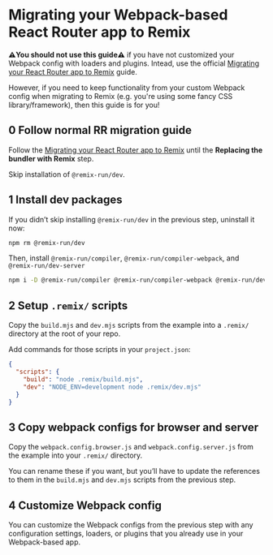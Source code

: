 # Migrating your Webpack-based React Router app to Remix

**⚠️You should not use this guide⚠️** if you have not customized your Webpack config with loaders and plugins.
Intead, use the official [Migrating your React Router app to Remix](https://remix.run/docs/en/v1/guides/migrating-react-router-app) guide.

However, if you need to keep functionality from your custom Webpack config when migrating to Remix (e.g. you're using some fancy CSS library/framework), then this guide is for you!

## 0 Follow normal RR migration guide

Follow the [Migrating your React Router app to Remix](https://remix.run/docs/en/v1/guides/migrating-react-router-app) until the **Replacing the bundler with Remix** step.

Skip installation of `@remix-run/dev`.

## 1 Install dev packages

If you didn’t skip installing `@remix-run/dev` in the previous step, uninstall it now:

```sh
npm rm @remix-run/dev
```

Then, install `@remix-run/compiler`, `@remix-run/compiler-webpack`, and `@remix-run/dev-server`

```sh
npm i -D @remix-run/compiler @remix-run/compiler-webpack @remix-run/dev-server
```

## 2 Setup `.remix/` scripts

Copy the `build.mjs` and `dev.mjs` scripts from the example into a `.remix/` directory at the root of your repo.

Add commands for those scripts in your `project.json`:

```json
{
  "scripts": {
    "build": "node .remix/build.mjs",
    "dev": "NODE_ENV=development node .remix/dev.mjs"
  }
}
```
## 3 Copy webpack configs for browser and server

Copy the `webpack.config.browser.js` and `webpack.config.server.js` from the example into your `.remix/` directory.

You can rename these if you want, but you’ll have to update the references to them in the `build.mjs` and `dev.mjs` scripts from the previous step.

## 4 Customize Webpack config

You can customize the Webpack configs from the previous step with any configuration settings, loaders, or plugins that you already use in your Webpack-based app.
